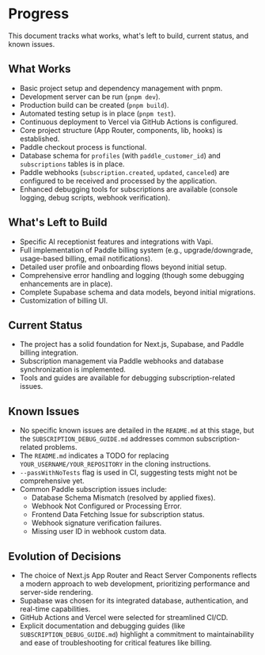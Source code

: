 # Progress

This document tracks what works, what's left to build, current status, and known issues.

## What Works

- Basic project setup and dependency management with pnpm.
- Development server can be run (`pnpm dev`).
- Production build can be created (`pnpm build`).
- Automated testing setup is in place (`pnpm test`).
- Continuous deployment to Vercel via GitHub Actions is configured.
- Core project structure (App Router, components, lib, hooks) is established.
- Paddle checkout process is functional.
- Database schema for `profiles` (with `paddle_customer_id`) and `subscriptions` tables is in place.
- Paddle webhooks (`subscription.created`, `updated`, `canceled`) are configured to be received and processed by the application.
- Enhanced debugging tools for subscriptions are available (console logging, debug scripts, webhook verification).

## What's Left to Build

- Specific AI receptionist features and integrations with Vapi.
- Full implementation of Paddle billing system (e.g., upgrade/downgrade, usage-based billing, email notifications).
- Detailed user profile and onboarding flows beyond initial setup.
- Comprehensive error handling and logging (though some debugging enhancements are in place).
- Complete Supabase schema and data models, beyond initial migrations.
- Customization of billing UI.

## Current Status

- The project has a solid foundation for Next.js, Supabase, and Paddle billing integration.
- Subscription management via Paddle webhooks and database synchronization is implemented.
- Tools and guides are available for debugging subscription-related issues.

## Known Issues

- No specific known issues are detailed in the `README.md` at this stage, but the `SUBSCRIPTION_DEBUG_GUIDE.md` addresses common subscription-related problems.
- The `README.md` indicates a TODO for replacing `YOUR_USERNAME/YOUR_REPOSITORY` in the cloning instructions.
- `--passWithNoTests` flag is used in CI, suggesting tests might not be comprehensive yet.
- Common Paddle subscription issues include:
  - Database Schema Mismatch (resolved by applied fixes).
  - Webhook Not Configured or Processing Error.
  - Frontend Data Fetching Issue for subscription status.
  - Webhook signature verification failures.
  - Missing user ID in webhook custom data.

## Evolution of Decisions

- The choice of Next.js App Router and React Server Components reflects a modern approach to web development, prioritizing performance and server-side rendering.
- Supabase was chosen for its integrated database, authentication, and real-time capabilities.
- GitHub Actions and Vercel were selected for streamlined CI/CD.
- Explicit documentation and debugging guides (like `SUBSCRIPTION_DEBUG_GUIDE.md`) highlight a commitment to maintainability and ease of troubleshooting for critical features like billing.
